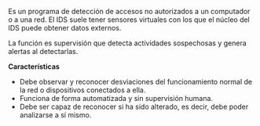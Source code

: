 Es un programa de detección de accesos no autorizados a un computador o a una red. El IDS suele tener sensores virtuales con los que el núcleo del IDS puede obtener datos externos.

La función es supervisión que detecta actividades sospechosas y genera alertas al detectarlas.

**Características**
-   Debe observar y reconocer desviaciones del funcionamiento normal de la red o dispositivos conectados a ella.
-   Funciona de forma automatizada y sin supervisión humana.
-   Debe ser capaz de reconocer si ha sido alterado, es decir, debe poder analizarse a sí mismo.